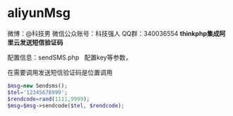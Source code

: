 # aliyunMsg
微博：@科技男
微信公众账号：科技强人
QQ群：340036554
**thinkphp集成阿里云发送短信验证码**

配置信息：sendSMS.php   配置key等参数，

在需要调用发送短信验证码是位置调用

```php
$msg=new Sendsms();
$tel='12345678999';
$rendcode=rand(1111,9999);
$msg=$msg->sendcode($tel, $rendcode);
```

